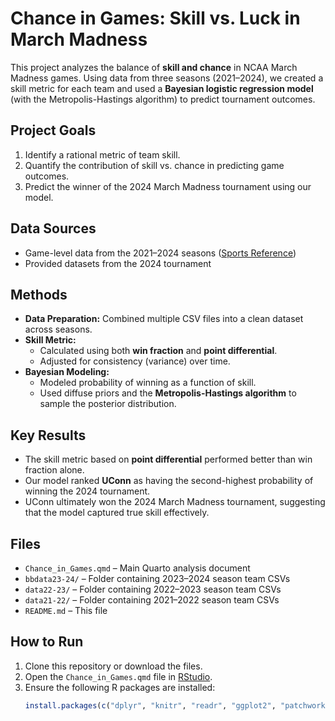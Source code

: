 # Chance in Games: Skill vs. Luck in March Madness

This project analyzes the balance of **skill and chance** in NCAA March Madness games. Using data from three seasons (2021–2024), we created a skill metric for each team and used a **Bayesian logistic regression model** (with the Metropolis-Hastings algorithm) to predict tournament outcomes.  

## Project Goals

1. Identify a rational metric of team skill.
2. Quantify the contribution of skill vs. chance in predicting game outcomes.
3. Predict the winner of the 2024 March Madness tournament using our model.

## Data Sources

- Game-level data from the 2021–2024 seasons ([Sports Reference](https://www.sports-reference.com/cbb/seasons/men/2022-school-stats.html))
- Provided datasets from the 2024 tournament

## Methods

- **Data Preparation:** Combined multiple CSV files into a clean dataset across seasons.
- **Skill Metric:**  
  - Calculated using both **win fraction** and **point differential**.  
  - Adjusted for consistency (variance) over time.  
- **Bayesian Modeling:**  
  - Modeled probability of winning as a function of skill.  
  - Used diffuse priors and the **Metropolis-Hastings algorithm** to sample the posterior distribution.  

## Key Results

- The skill metric based on **point differential** performed better than win fraction alone.  
- Our model ranked **UConn** as having the second-highest probability of winning the 2024 tournament.  
- UConn ultimately won the 2024 March Madness tournament, suggesting that the model captured true skill effectively.

## Files

- `Chance_in_Games.qmd` – Main Quarto analysis document
- `bbdata23-24/` – Folder containing 2023–2024 season team CSVs
- `data22-23/` – Folder containing 2022–2023 season team CSVs
- `data21-22/` – Folder containing 2021–2022 season team CSVs
- `README.md` – This file

## How to Run

1. Clone this repository or download the files.
2. Open the `Chance_in_Games.qmd` file in [RStudio](https://posit.co/download/rstudio/).
3. Ensure the following R packages are installed:  
   ```r
   install.packages(c("dplyr", "knitr", "readr", "ggplot2", "patchwork", "coda"))

